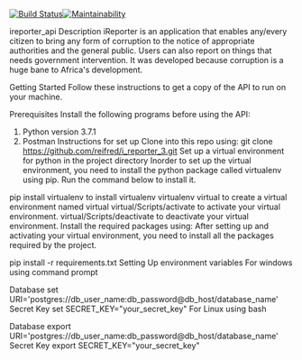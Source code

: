 [![Build Status](https://travis-ci.com/nanfuka/heroku.com.svg?branch=login)](https://travis-ci.com/nanfuka/heroku.com)[![Maintainability](https://api.codeclimate.com/v1/badges/8134adf8a1711f0bc673/maintainability)](https://codeclimate.com/github/nanfuka/heroku.com/maintainability)

ireporter_api
Description
iReporter is an application that enables any/every citizen to bring any form of corruption to the notice of appropriate authorities and the general public. Users can also report on things that needs government intervention. It was developed because corruption is a huge bane to Africa's development.

Getting Started
Follow these instructions to get a copy of the API to run on your machine.

Prerequisites
Install the following programs before using the API:

1. Python version 3.7.1
2. Postman
Instructions for set up
Clone into this repo using:
git clone https://github.com/reifred/i_reporter_3.git
Set up a virtual environment for python in the project directory
Inorder to set up the virtual environment, you need to install the python package called virtualenv using pip. Run the command below to install it.

pip install virtualenv to install virtualenv
virtualenv virtual to create a virtual environment named virtual
virtual/Scripts/activate to activate your virtual environment.
virtual/Scripts/deactivate to deactivate your virtual environment.
Install the required packages using:
After setting up and activating your virtual environment, you need to install all the packages required by the project.

pip install -r requirements.txt
Setting Up environment variables
For windows using command prompt

Database
set URI='postgres://db_user_name:db_password@db_host/database_name'
Secret Key
set SECRET_KEY="your_secret_key"
For Linux using bash

Database
export URI='postgres://db_user_name:db_password@db_host/database_name'
Secret Key
export SECRET_KEY="your_secret_key"
